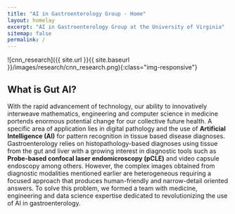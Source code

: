```yaml
---
title: "AI in Gastroenterology Group - Home"
layout: homelay
excerpt: "AI in Gastroenterology Group at the University of Virginia"
sitemap: false
permalink: /
---
```


![cnn_research]({{ site.url }}{{ site.baseurl }}/images/research/cnn_research.png){:class="img-responsive"}


<!-- <div markdown="0" id="carousel" class="carousel slide" data-ride="carousel" data-interval="5000" data-pause="hover" >
    Menu
    <ol class="carousel-indicators">
        <li data-target="#carousel" data-slide-to="0" class="active"></li>
        <li data-target="#carousel" data-slide-to="1"></li>
        <li data-target="#carousel" data-slide-to="2"></li>
        <li data-target="#carousel" data-slide-to="3"></li>
        <li data-target="#carousel" data-slide-to="4"></li>
        <li data-target="#carousel" data-slide-to="5"></li>
    </ol>

    Items
    <div class="carousel-inner" markdown="0">

        <div class="item active">
            <img src="{{ site.url }}{{ site.baseurl }}/images/carousel/c2.jpg" alt="Slide 1" />
        </div>
        <div class="item">
            <img src="{{ site.url }}{{ site.baseurl }}/images/carousel/c3.png" alt="Slide 2" />
        </div>
        <div class="item">
            <img src="{{ site.url }}{{ site.baseurl }}/images/carousel/c4.jpg" alt="Slide 3" />
        </div>
        
    </div>
  <a class="left carousel-control" href="#carousel" role="button" data-slide="prev">
    <span class="glyphicon glyphicon-chevron-left" aria-hidden="true"></span>
    <span class="sr-only">Previous</span>
  </a>
  <a class="right carousel-control" href="#carousel" role="button" data-slide="next">
    <span class="glyphicon glyphicon-chevron-right" aria-hidden="true"></span>
    <span class="sr-only">Next</span>
  </a>
</div> -->




<!-- To this end, we develop novel spectroscopic-imaging scanning tunneling microscopy (SI-STM) tools to visualize the relevant quantum mechanical degrees of freedom. We want do be able to build the perfect instruments to answer the  scientific questions we deem most important (see [Research](research)).

We are located at Leiden University, the birthplace of superconductivity and home to Kamerlingh Onnes, Lorentz, Huygens, Einstein, de Sitter, and others (see e.g. [the wall of signatures from Ehrenfest lecturers](https://www.lorentz.leidenuniv.nl/history/colloquium/muur_heel.html)). We exchange ideas and work with our neighbors from [Quantum Matter & Optics](http://www.physics.leidenuniv.nl/qo-home), as well as with the colleagues from our [world-class theory section](https://www.lorentz.leidenuniv.nl).

 **We are  looking for passionate new PhD students, Postdocs, and Master students to join the team** [(more info)]({{ site.url }}{{ site.baseurl }}/vacancies) **!** -->
## What is Gut AI?
With the rapid advancement of technology, our ability to innovatively interweave mathematics, engineering and computer science in medicine portends enormous potential change for our collective future health. A specific area of application lies in digital pathology and the use of **Artificial Intelligence (AI)** for pattern recognition in tissue based disease diagnoses. Gastroenterology relies on histopathology-based diagnoses using tissue from the gut and liver with a growing interest in diagnostic tools such as **Probe-based confocal laser endomicroscopy (pCLE)** and video capsule endoscopy among others. However, the complex images obtained from diagnostic modalities mentioned earlier are heterogeneous requiring a focused approach that produces human-friendly and narrow-detail oriented answers. To solve this problem, we formed a team with medicine, engineering and data science expertise dedicated to revolutionizing the use of AI in gastroenterology.


<!-- We are grateful for funding from Leiden University, [NWO](www.nwo.nl) ([Vidi talent scheme](http://www.nwo.nl/en/research-and-results/programmes/Talent+Scheme) and the [Frontiers in Nanoscience program](https://www.universiteitleiden.nl/en/research/research-projects/science/frontiers-of-nanoscience-nanofront)), and from an [ERC starting grant](https://erc.europa.eu/funding/starting-grants). -->

<figure class="fourth">
  <!-- <img src="{{ site.url }}{{ site.baseurl }}/images/logopic/uva-logo.png" style="width: 210px"> -->
  <!-- <img src="{{ site.url }}{{ site.baseurl }}/images/logopic/Logo_Nanofront.jpg" style="width: 110px"> -->
  <!-- <img src="{{ site.url }}{{ site.baseurl }}/images/logopic/Logo_NWO.jpg" style="width: 120px"> -->
  <!-- <img src="{{ site.url }}{{ site.baseurl }}/images/logopic/Logo_ERC.jpg" style="width: 110px"> -->
</figure>

